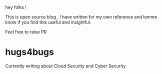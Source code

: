 hey folks ! 

This is open source blog , I have written for my own reference and lemme know if you find this useful and insightful.


Feel free to raise PR 
# hugs4bugs

Currently writing about Cloud Security and Cyber Security
